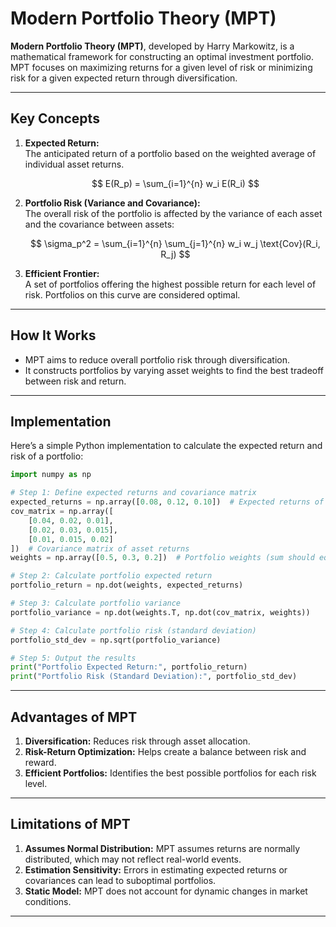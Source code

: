 # **Modern Portfolio Theory (MPT)**

**Modern Portfolio Theory (MPT)**, developed by Harry Markowitz, is a mathematical framework for constructing an optimal investment portfolio. MPT focuses on maximizing returns for a given level of risk or minimizing risk for a given expected return through diversification.

---

## **Key Concepts**

1. **Expected Return:**  
   The anticipated return of a portfolio based on the weighted average of individual asset returns.

   $$
   E(R_p) = \sum_{i=1}^{n} w_i E(R_i)
   $$

2. **Portfolio Risk (Variance and Covariance):**  
   The overall risk of the portfolio is affected by the variance of each asset and the covariance between assets:

   $$
   \sigma_p^2 = \sum_{i=1}^{n} \sum_{j=1}^{n} w_i w_j \text{Cov}(R_i, R_j)
   $$

3. **Efficient Frontier:**  
   A set of portfolios offering the highest possible return for each level of risk. Portfolios on this curve are considered optimal.

---

## **How It Works**

- MPT aims to reduce overall portfolio risk through diversification.
- It constructs portfolios by varying asset weights to find the best tradeoff between risk and return.

---

## **Implementation**

Here’s a simple Python implementation to calculate the expected return and risk of a portfolio:

```python
import numpy as np

# Step 1: Define expected returns and covariance matrix
expected_returns = np.array([0.08, 0.12, 0.10])  # Expected returns of three assets
cov_matrix = np.array([
    [0.04, 0.02, 0.01],
    [0.02, 0.03, 0.015],
    [0.01, 0.015, 0.02]
])  # Covariance matrix of asset returns
weights = np.array([0.5, 0.3, 0.2])  # Portfolio weights (sum should equal 1)

# Step 2: Calculate portfolio expected return
portfolio_return = np.dot(weights, expected_returns)

# Step 3: Calculate portfolio variance
portfolio_variance = np.dot(weights.T, np.dot(cov_matrix, weights))

# Step 4: Calculate portfolio risk (standard deviation)
portfolio_std_dev = np.sqrt(portfolio_variance)

# Step 5: Output the results
print("Portfolio Expected Return:", portfolio_return)
print("Portfolio Risk (Standard Deviation):", portfolio_std_dev)
```

---

## **Advantages of MPT**

1. **Diversification:** Reduces risk through asset allocation.
2. **Risk-Return Optimization:** Helps create a balance between risk and reward.
3. **Efficient Portfolios:** Identifies the best possible portfolios for each risk level.

---

## **Limitations of MPT**

1. **Assumes Normal Distribution:** MPT assumes returns are normally distributed, which may not reflect real-world events.
2. **Estimation Sensitivity:** Errors in estimating expected returns or covariances can lead to suboptimal portfolios.
3. **Static Model:** MPT does not account for dynamic changes in market conditions.

---
